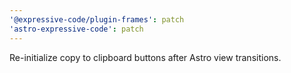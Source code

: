 ```yaml
---
'@expressive-code/plugin-frames': patch
'astro-expressive-code': patch
---
```


Re-initialize copy to clipboard buttons after Astro view transitions.
